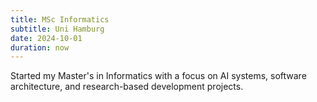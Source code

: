 ```yaml
---
title: MSc Informatics
subtitle: Uni Hamburg
date: 2024-10-01
duration: now
---
```


Started my Master's in Informatics with a focus on AI systems, software architecture, and research-based development projects.
